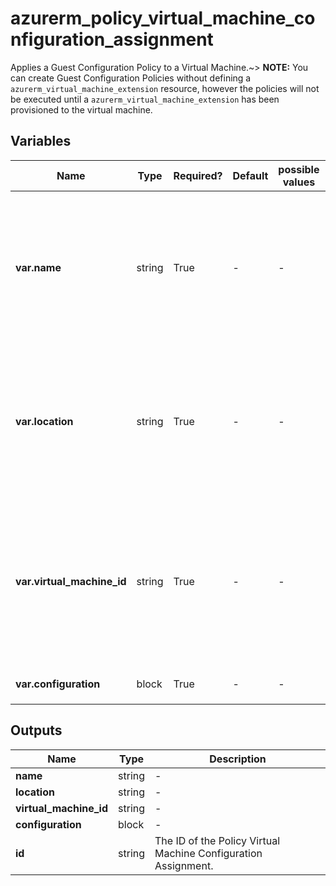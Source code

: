# azurerm_policy_virtual_machine_configuration_assignment

Applies a Guest Configuration Policy to a Virtual Machine.~> **NOTE:** You can create Guest Configuration Policies without defining a `azurerm_virtual_machine_extension` resource, however the policies will not be executed until a `azurerm_virtual_machine_extension` has been provisioned to the virtual machine.

## Variables

| Name | Type | Required? | Default  | possible values | Description |
| ---- | ---- | --------- | -------- | ----------- | ----------- |
| **var.name** | string | True | -  |  -  | The name of the Guest Configuration that will be assigned in this Guest Configuration Assignment. Changing this forces a new resource to be created. | 
| **var.location** | string | True | -  |  -  | The Azure location where the Policy Virtual Machine Configuration Assignment should exist. Changing this forces a new resource to be created. | 
| **var.virtual_machine_id** | string | True | -  |  -  | The resource ID of the Policy Virtual Machine which this Guest Configuration Assignment should apply to. Changing this forces a new resource to be created. | 
| **var.configuration** | block | True | -  |  -  | A `configuration` block. | 



## Outputs

| Name | Type | Description |
| ---- | ---- | --------- | 
| **name** | string  | - | 
| **location** | string  | - | 
| **virtual_machine_id** | string  | - | 
| **configuration** | block  | - | 
| **id** | string  | The ID of the Policy Virtual Machine Configuration Assignment. | 